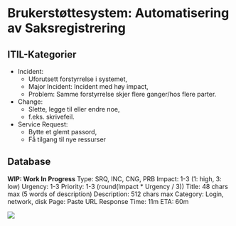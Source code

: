 # Brukerstøttesystem: Automatisering av Saksregistrering

## ITIL-Kategorier

-   Incident:
    -   Uforutsett forstyrrelse i systemet,
    -   Major Incident: Incident med høy impact,
    -   Problem: Samme forstyrrelse skjer flere ganger/hos flere parter.
-   Change:
    -   Slette, legge til eller endre noe,
    -   f.eks. skrivefeil.
-   Service Request:
    -   Bytte et glemt passord,
    -   Få tilgang til nye ressurser

## Database

**WIP: Work In Progress**
Type: SRQ, INC, CNG, PRB
Impact: 1-3 (1: high, 3: low)
Urgency: 1-3
Priority: 1-3 (round(Impact \* Urgency / 3))
Title: 48 chars max (5 words of description)
Description: 512 chars max
Category: Login, network, disk
Page: Paste URL
Response Time: 11m
ETA: 60m

<img src="https://i.imgur.com/KkC28SS.png">
